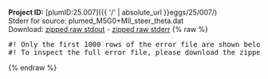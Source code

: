 **Project ID:** [plumID:25.007]({{ '/' | absolute_url }}eggs/25/007/)  
Stderr for source:  plumed_M5G0+MII_steer_theta.dat   
Download: [zipped raw stdout](plumed_M5G0+MII_steer_theta.dat.plumed.stdout.txt.zip) - [zipped raw stderr](plumed_M5G0+MII_steer_theta.dat.plumed.stderr.txt.zip) 
{% raw %}
<pre>
#! Only the first 1000 rows of the error file are shown below
#! To inspect the full error file, please download the zipped raw stderr file above
</pre>
{% endraw %}
